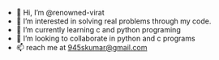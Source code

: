 - 👋 Hi, I’m @renowned-virat
- 👀 I’m interested in solving real problems through my code.
- 🌱 I’m currently learning c and python programing
- 💞️ I’m looking to collaborate in python and c programs
- 📫 reach me at 945skumar@gmail.com

<!---
renowned-virat/renowned-virat is a ✨ special ✨ repository because its `README.md` (this file) appears on your GitHub profile.
You can click the Preview link to take a look at your changes.
--->
